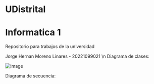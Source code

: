 # UDistrital
# Informatica 1
Repositorio para trabajos de la universidad

Jorge Hernan Moreno Linares - 20221099021
\n
Diagrama de clases:

![image](https://user-images.githubusercontent.com/28155253/160517144-58829d8b-f949-4375-9046-16705a708422.png)

Diagrama de secuencia:
